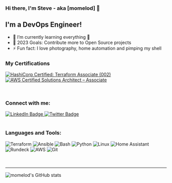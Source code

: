 ### Hi there, I'm Steve - aka [momelod] 👋

## I'm a DevOps Engineer!
- 🌱 I’m currently learning everything 🤣
- 🥅 2023 Goals: Contribute more to Open Source projects
- ⚡ Fun fact: I love photography, home automation and pimping my shell

### My Certifications

<!--START_SECTION:badges-->
[![HashiCorp Certified: Terraform Associate (002)](https://images.credly.com/size/110x110/images/99289602-861e-4929-8277-773e63a2fa6f/image.png)](http://www.credly.com/badges/e1249225-0517-4875-b8ee-d8b5ea6fbf33 "HashiCorp Certified: Terraform Associate (002)")
[![AWS Certified Solutions Architect – Associate](https://images.credly.com/size/110x110/images/0e284c3f-5164-4b21-8660-0d84737941bc/image.png)](http://www.credly.com/badges/56445807-2c4a-45b9-85f7-985ae76ffa16 "AWS Certified Solutions Architect – Associate")
<!--END_SECTION:badges-->

<br />

### Connect with me:

<div id="badges">
  <a href="https://www.linkedin.com/in/steve-melo-598b1310/">
    <img src="https://img.shields.io/badge/LinkedIn-blue?style=for-the-badge&logo=linkedin&logoColor=white" alt="LinkedIn Badge"/>
  </a>
  <a href="https://twitter.com/momelod">
    <img src="https://img.shields.io/badge/Twitter-blue?style=for-the-badge&logo=twitter&logoColor=white" alt="Twitter Badge"/>
  </a>
</div>

<br />

<img src="https://komarev.com/ghpvc/?username=momelod&style=flat-square&color=blue" alt=""/>


### Languages and Tools:

<div id="badges">
    <img alt="Terraform" src="https://img.shields.io/badge/Terraform-5C4EE5?style=for-the-badge" />
    <img alt="Ansible" src="https://img.shields.io/badge/Ansible-EE0000?style=for-the-badge" />
    <img alt="Bash" src="https://img.shields.io/badge/Bash-blue?style=for-the-badge" />
    <img alt="Python" src="https://img.shields.io/badge/Python-FFD847?style=for-the-badge" />
    <img alt="Linux" src="https://img.shields.io/badge/Linux-orange?style=for-the-badge" />
    <img alt="Home Assistant" src="https://img.shields.io/badge/HomeAssistant-038FC7?style=for-the-badge" />
    <img alt="Rundeck" src="https://img.shields.io/badge/Rundeck-EE625E?style=for-the-badge" />
    <img alt="AWS" src="https://img.shields.io/badge/AWS-EC7211?style=for-the-badge" />
    <img alt="Git" src="https://img.shields.io/badge/Git-F54D27?style=for-the-badge" />
</div>

<br />
<br />

---

![momelod's GitHub stats](https://github-readme-stats.vercel.app/api?username=momelod&show_icons=true&theme=transparent)
